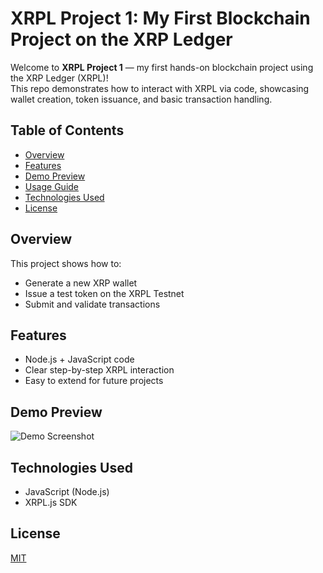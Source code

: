 # XRPL Project 1: My First Blockchain Project on the XRP Ledger

Welcome to **XRPL Project 1** — my first hands-on blockchain project using the XRP Ledger (XRPL)!  
This repo demonstrates how to interact with XRPL via code, showcasing wallet creation, token issuance, and basic transaction handling.

## Table of Contents
- [Overview](#overview)
- [Features](#features)
- [Demo Preview](#demo-preview)
- [Usage Guide](USAGE.md)   
- [Technologies Used](#technologies-used)
- [License](#license)

## Overview
This project shows how to:
- Generate a new XRP wallet
- Issue a test token on the XRPL Testnet
- Submit and validate transactions

## Features
- Node.js + JavaScript code
- Clear step-by-step XRPL interaction
- Easy to extend for future projects

## Demo Preview
![Demo Screenshot](screenshot.png)

## Technologies Used
- JavaScript (Node.js)
- XRPL.js SDK

## License
[MIT](LICENSE)
